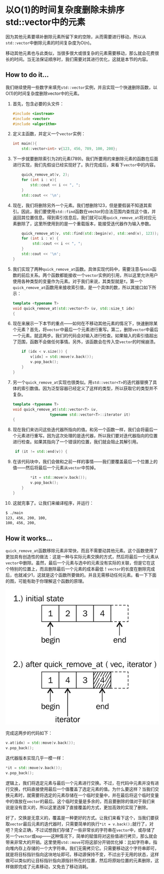 # 以O(1)的时间复杂度删除未排序std::vector中的元素

因为其他元素要填补删除元素所留下来的空隙，从而需要进行移动，所以从`std::vector`中删除元素的时间复杂度为O(n)。

移动其他元素也与此类似，当很多很大或很复杂的元素需要移动，那么就会花费很长的时间。当无法保证顺序时，我们需要对其进行优化，这就是本节的内容。

## How to do it...

我们继续使用一些数字来填充`std::vector`实例，并且实现一个快速删除函数，以O(1)的时间复杂度删除vector中的元素。

1. 首先，包含必要的头文件：

   ```c++
   #include <iostream>
   #include <vector>
   #include <algorithm>
   ```

2. 定义主函数，并定义一个`vector`实例：

   ```c++
   int main(){
       std::vector<int> v{123, 456, 789, 100, 200}; 
   ```

3. 下一步就要删除索引为2的元素(789)。我们所要用的来删除元素的函数在后面进行实现，我们先假设已经实现好了。执行完成后，来看下`vector`中的内容。

   ```c++
       quick_remove_at(v, 2);
       for (int i : v){
           std::cout << i << ", ";
       }
       std::cout << '\n';
   ```

4. 现在，我们将删除另外一个元素。我们想删除123，但是要假装不知道其索引。因此，我们要使用`std::find`函数在vector的合法范围内查找这个值，并返回其位置信息。得到索引信息后，我们就可以用`quick_remove_at`将对应元素删除了，这里所使用到的是一个重载版本，能接受迭代器作为输入参数。

   ```c++
       quick_remove_at(v, std::find(std::begin(v), std::end(v), 123));
       for (int i : v) {
      		std::cout << i << ", ";
       }
       std::cout << '\n';
   }
   ```

5. 我们实现了两种`quick_remove_at`函数。具体实现代码中，需要注意与`main`函数的前后关系。两个函数都能接收一个`vector`实例的引用，所以这里允许用户使用各种类型的变量作为元素。对于我们来说，其类型就是`T`。第一个 `quick_remove_at`函数用来接收索引值，是一个具体的数，所以其接口如下所示：

   ```c++
   template <typename T>
   void quick_remove_at(std::vector<T> &v, std::size_t idx)
   {
   ```

6. 现在来展示一下本节的重点——如何在不移动其他元素的情况下，快速删除某个元素？首先，将`vector`中最后一个元素进行重写。第二，删除`vector`中最后一个元素。就这两步。我们的代码会对输入进行检查。如果输入的索引值超出了范围，函数不会做任何事情。另外，该函数会在传入空`vector`的时候崩溃。

   ```c++
       if (idx < v.size()) {
           v[idx] = std::move(v.back());
           v.pop_back();
       }
   }
   ```

7. 另一个`quick_remove_at`实现也很类似。用`std::vector<T>`的迭代器替换了具体的索引数值。因为泛型容器已经定义了这样的类型，所以获取它的类型并不复杂。

   ```c++
   template <typename T>
   void quick_remove_at(std::vector<T> &v,
   				    typename std::vector<T>::iterator it)
   {
   ```

8. 现在我们来访问这些迭代器所指向的值。和另一个函数一样，我们会将最后一个元素进行重写。因为这次处理的是迭代器，所以我们要对迭代器指向的位置进行检查。如果其指向了一个错误的位置，我们就会阻止其解引用。

   ```c++
   	if (it != std::end(v)) {
   ```

9. 在该代码块中，我们会做和之前一样的事情——我们要覆盖最后一个位置上的值——然后将最后一个元素从`vector`中剪掉。

   ```c++
           *it = std::move(v.back());
           v.pop_back();
       }
   }
   ```

10. 这就完事了。让我们来编译程序，并运行：

   ```txt
   $ ./main
   123, 456, 200, 100,
   100, 456, 200,
   ```

## How it works...

`quick_remove_at`函数移除元素非常快，而且不需要动其他元素。这个函数使用了更加具有创造性的做法：这是一种与实际元素交换的方式，然后将最后一个元素从`vector`中删除。虽然，最后一个元素与选中的元素没有实际的关联，但是它在这个特别的位置上，而且删除最后一个元素的成本最低！`vector`的长度在删除完成后，也就减少1，这就是这个函数所要做的。并且无需移动任何元素。看一下下面的图，可能有助于你理解这个函数的原理。

![](../../images/chapter2/2-2-1.png)

完成这两步的代码如下：

```c++
v.at(idx) = std::move(v.back());
v.pop_back();
```

迭代器版本实现几乎一模一样：

```c++
*it = std::move(v.back());
v.pop_back();
```

逻辑上，我们将选定元素与最后一个元素进行交换。不过，在代码中元素并没有进行交换，代码直接使用最后一个值覆盖了选定元素的值。为什么要这样？当我们交换元素时，就需要将选定的元素存储在一个临时变量中，并在最后将这个临时变量中的值放在`vector`的最后。这个临时变量是多余的，而且要删除的值对于我们来说是没有意义的，所以这里选择了直接覆盖的方式，更加高效的实现了删除。

好了，交换是无意义的，覆盖是一种更好的方式。让我们来看下这个，当我们要获取`vector`最后元素的迭代器时，只需要简单的执行`*it = v.back();`就行了，对吧？完全正确，不过试想我们存储了一些非常长的字符串在`vector`中，或存储了另一个`vector`或`map`——这种情况下，简单的赋值将对这些值进行拷贝，那么就会带来非常大的开销。这里使用`std::move`可将这部分开销优化掉：比如字符串，指向堆内存上存储的一个大字符串。我们无需拷贝它。只需要移动这个字符串即可，就是将目标指针指向这块地址即可。移动源保持不变，不过出于无用的状态，这样做可以类似的让目标指针指向源指针所在的位置，然后将原始位置的元素删除，这样做即完成了元素移动，又免去了移动消耗。